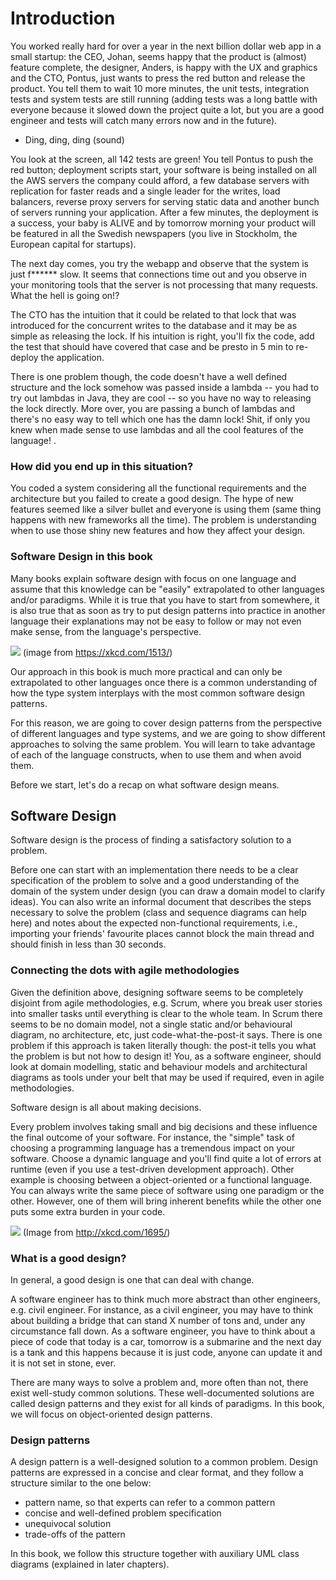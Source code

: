 # Introduction

You worked really hard for over a year in the next billion dollar web app in a small startup: the CEO, Johan, seems happy that the product is (almost) feature complete, the designer, Anders, is happy with the UX and graphics and the CTO, Pontus, just wants to press the red button and release the product. You tell them to wait 10 more minutes, the unit tests, integration tests and system tests are still running (adding tests was a long battle with everyone because it slowed down the project quite a lot, but you are a good engineer and tests will catch many errors now and in the future).

- Ding, ding, ding (sound)

You look at the screen, all 142 tests are green! You tell Pontus to push the red button; deployment scripts start, your software is being installed on all the AWS servers the company could afford, a few database servers with replication for faster reads and a single leader for the writes, load balancers, reverse proxy servers for serving static data and another bunch of servers running your application. After a few minutes, the deployment is a success, your baby is ALIVE and by tomorrow morning your product will be featured in all the Swedish newspapers (you live in Stockholm, the European capital for startups).

The next day comes, you try the webapp and observe that the system is just f****** slow. It seems that connections time out and you observe in your monitoring tools that the server is not processing that many requests. What the hell is going on!?

The CTO has the intuition that it could be related to that lock that was introduced for the concurrent writes to the database and it may be as simple as releasing the lock. If his intuition is right, you'll fix the code, add the test that should have covered that case and be presto in 5 min to re-deploy the application.

There is one problem though, the code doesn't have a well defined structure and the lock somehow was passed inside a lambda -- you had to try out lambdas in Java, they are cool -- so you have no way to releasing the lock directly. More over, you are passing a bunch of lambdas and there's no easy way to tell which one has the damn lock! Shit, if only you knew when made sense to use lambdas and all the cool features of the language! .

### How did you end up in this situation?

You coded a system considering all the functional requirements and the architecture but you failed to create a good design. The hype of new features  seemed like a silver bullet and everyone is using them (same thing happens with new frameworks all the time). The problem is understanding when to use those shiny new features and how they affect your design.

### Software Design in this book

Many books explain software design with focus on one language and assume that this knowledge can be "easily" extrapolated to other languages and/or paradigms. While it is true that you have to start from somewhere, it is also true that as soon as try to put design patterns into practice in another language their explanations may not be easy to follow or may not even make sense, from the language's perspective.

![](https://imgs.xkcd.com/comics/code_quality.png)
(image from https://xkcd.com/1513/)

Our approach in this book is much more practical and can only be  extrapolated to other languages once there is a common understanding of how the type system interplays with the most common software design patterns.

For this reason, we are going to cover design patterns  from the perspective of different languages and type systems, and we are going to show different approaches to solving the same problem. You will learn to take advantage of each of the language constructs, when to use them and when avoid them.

Before we start, let's do a recap on what software design means.

## Software Design

Software design is the process of finding a satisfactory solution to a problem.

Before one can start with an implementation there needs to be a clear specification of the problem to solve and a good understanding of the domain of the system under design (you can draw a domain model to clarify ideas). You can also write an informal document that describes the steps necessary to solve the problem (class and sequence diagrams can help here) and notes about the expected non-functional requirements, i.e., importing your friends' favourite places cannot block the main thread and should finish in less than 30 seconds.

### Connecting the dots with agile methodologies

Given the definition above, designing software seems to be completely disjoint from agile methodologies, e.g. Scrum, where you break user stories into smaller tasks until everything is clear to the whole team. In Scrum there seems to be no domain model, not a single static and/or behavioural diagram, no architecture, etc, just code-what-the-post-it says. There is one problem if this approach is taken literally though: the post-it tells you what the problem is but not how to design it! You, as a software engineer, should look at domain modelling, static and behaviour models and architectural diagrams as tools under your belt that may be used if required, even in agile methodologies.

Software design is all about making decisions.

Every problem involves taking small and big decisions and these influence the final outcome of your software. For instance, the "simple" task of choosing a programming language has a tremendous impact on your software. Choose a dynamic language and you'll find quite a lot of errors at runtime (even if you use a test-driven development approach). Other example is choosing between a object-oriented or a functional language. You can always write the same piece of software using one paradigm or the other. However, one of them will bring inherent benefits while the other one puts some extra burden in your code.

![](https://imgs.xkcd.com/comics/code_quality_2.png)
(Image from http://xkcd.com/1695/)

### What is a good design?

In general, a good design is one that can deal with change.

A software engineer has to think much more abstract than other engineers, e.g. civil engineer. For instance, as a civil engineer, you may have to think about building a bridge that can stand X number of tons and, under any circumstance fall down.
As a software engineer, you have to think about a piece of code that today is a car, tomorrow is a submarine and the next day is a tank and this happens because it is just code, anyone can update it and it is not set in stone, ever.

There are many ways to solve a problem and, more often than not, there exist well-study common solutions. These well-documented solutions are called design patterns and they exist for all kinds of paradigms. In this book, we will focus on object-oriented design patterns.

### Design patterns

A design pattern is a well-designed solution to a common problem. Design patterns are expressed in a concise and clear format, and they follow a structure similar to the one below:

- pattern name, so that experts can refer to a common pattern
- concise and well-defined problem specification
- unequivocal solution
- trade-offs of the pattern

In this book, we follow this structure together with auxiliary UML class
diagrams (explained in later chapters).